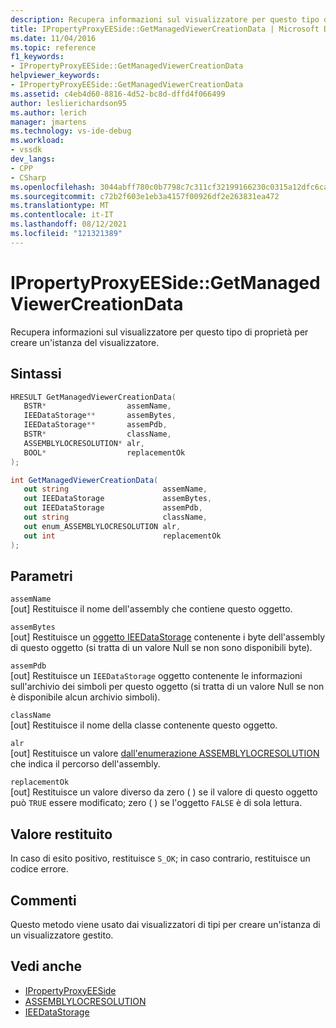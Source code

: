 ```yaml
---
description: Recupera informazioni sul visualizzatore per questo tipo di proprietà per creare un'istanza del visualizzatore.
title: IPropertyProxyEESide::GetManagedViewerCreationData | Microsoft Docs
ms.date: 11/04/2016
ms.topic: reference
f1_keywords:
- IPropertyProxyEESide::GetManagedViewerCreationData
helpviewer_keywords:
- IPropertyProxyEESide::GetManagedViewerCreationData
ms.assetid: c4eb4d60-8816-4d52-bc8d-dffd4f066499
author: leslierichardson95
ms.author: lerich
manager: jmartens
ms.technology: vs-ide-debug
ms.workload:
- vssdk
dev_langs:
- CPP
- CSharp
ms.openlocfilehash: 3044abff780c0b7798c7c311cf32199166230c0315a12dfc6caf47ca23cc9da4
ms.sourcegitcommit: c72b2f603e1eb3a4157f00926df2e263831ea472
ms.translationtype: MT
ms.contentlocale: it-IT
ms.lasthandoff: 08/12/2021
ms.locfileid: "121321389"
---
```

# <a name="ipropertyproxyeesidegetmanagedviewercreationdata"></a>IPropertyProxyEESide::GetManagedViewerCreationData
Recupera informazioni sul visualizzatore per questo tipo di proprietà per creare un'istanza del visualizzatore.

## <a name="syntax"></a>Sintassi

```cpp
HRESULT GetManagedViewerCreationData(
   BSTR*                  assemName,
   IEEDataStorage**       assemBytes,
   IEEDataStorage**       assemPdb,
   BSTR*                  className,
   ASSEMBLYLOCRESOLUTION* alr,
   BOOL*                  replacementOk
);
```

```csharp
int GetManagedViewerCreationData(
   out string                     assemName,
   out IEEDataStorage             assemBytes,
   out IEEDataStorage             assemPdb,
   out string                     className,
   out enum_ASSEMBLYLOCRESOLUTION alr,
   out int                        replacementOk
);
```

## <a name="parameters"></a>Parametri
`assemName`\
[out] Restituisce il nome dell'assembly che contiene questo oggetto.

`assemBytes`\
[out] Restituisce un [oggetto IEEDataStorage](../../../extensibility/debugger/reference/ieedatastorage.md) contenente i byte dell'assembly di questo oggetto (si tratta di un valore Null se non sono disponibili byte).

`assemPdb`\
[out] Restituisce un `IEEDataStorage` oggetto contenente le informazioni sull'archivio dei simboli per questo oggetto (si tratta di un valore Null se non è disponibile alcun archivio simboli).

`className`\
[out] Restituisce il nome della classe contenente questo oggetto.

`alr`\
[out] Restituisce un valore [dall'enumerazione ASSEMBLYLOCRESOLUTION](../../../extensibility/debugger/reference/assemblylocresolution.md) che indica il percorso dell'assembly.

`replacementOk`\
[out] Restituisce un valore diverso da zero ( ) se il valore di questo oggetto può `TRUE` essere modificato; zero ( ) se l'oggetto `FALSE` è di sola lettura.

## <a name="return-value"></a>Valore restituito
 In caso di esito positivo, restituisce `S_OK`; in caso contrario, restituisce un codice errore.

## <a name="remarks"></a>Commenti
 Questo metodo viene usato dai visualizzatori di tipi per creare un'istanza di un visualizzatore gestito.

## <a name="see-also"></a>Vedi anche
- [IPropertyProxyEESide](../../../extensibility/debugger/reference/ipropertyproxyeeside.md)
- [ASSEMBLYLOCRESOLUTION](../../../extensibility/debugger/reference/assemblylocresolution.md)
- [IEEDataStorage](../../../extensibility/debugger/reference/ieedatastorage.md)
